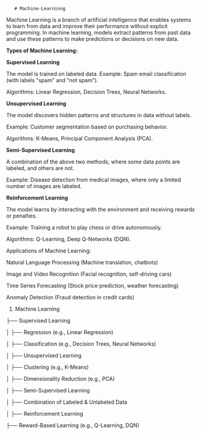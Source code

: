        # Machine-Learninng
Machine Learning is a branch of artificial intelligence that enables systems to learn from data and improve their performance without explicit programming. In machine learning, models extract patterns from past data and use these patterns to make predictions or decisions on new data.

**Types of Machine Learning:**

**Supervised Learning**

The model is trained on labeled data.
Example: Spam email classification (with labels "spam" and "not spam").

Algorithms: Linear Regression, Decision Trees, Neural Networks.

**Unsupervised Learning**

The model discovers hidden patterns and structures in data without labels.

Example: Customer segmentation based on purchasing behavior.

Algorithms: K-Means, Principal Component Analysis (PCA).

**Semi-Supervised Learning**

A combination of the above two methods, where some data points are labeled, and others are not.

Example: Disease detection from medical images, where only a limited number of images are labeled.

**Reinforcement Learning**

The model learns by interacting with the environment and receiving rewards or penalties.

Example: Training a robot to play chess or drive autonomously.

Algorithms: Q-Learning, Deep Q-Networks (DQN).

Applications of Machine Learning:

Natural Language Processing (Machine translation, chatbots)

Image and Video Recognition (Facial recognition, self-driving cars)

Time Series Forecasting (Stock price prediction, weather forecasting)

Anomaly Detection (Fraud detection in credit cards)



1. Machine Learning

├── Supervised Learning

│   ├── Regression (e.g., Linear Regression)

│   ├── Classification (e.g., Decision Trees, Neural Networks)

│
├── Unsupervised Learning

│   ├── Clustering (e.g., K-Means)

│   ├── Dimensionality Reduction (e.g., PCA)

│
├── Semi-Supervised Learning

│   ├── Combination of Labeled & Unlabeled Data

│
├── Reinforcement Learning

├── Reward-Based Learning (e.g., Q-Learning, DQN)



